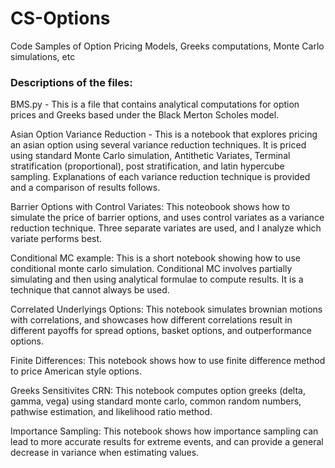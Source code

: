 # CS-Options
Code Samples of Option Pricing Models, Greeks computations, Monte Carlo simulations, etc

### Descriptions of the files:

BMS.py - This is a file that contains analytical computations for option prices and Greeks based  under the Black Merton Scholes model.

Asian Option Variance Reduction - This is a notebook that explores pricing an asian option using several variance reduction techniques. It is priced using standard Monte Carlo simulation, Antithetic Variates, Terminal stratification (proportional), post stratification, and latin hypercube sampling. Explanations of each variance reduction technique is provided and a comparison of results follows.

Barrier Options with Control Variates: This noteobook shows how to simulate the price of barrier options, and uses control variates as a variance reduction technique. Three separate variates are used, and I analyze which variate performs best.

Conditional MC example: This is a short notebook showing how to use conditional monte carlo simulation. Conditional MC involves partially simulating and then using analytical formulae to compute results. It is a technique that cannot always be used.

Correlated Underlyings Options: This notebook simulates brownian motions with correlations, and showcases how different correlations result in different payoffs for spread options, basket options, and outperformance options.

Finite Differences: This notebook shows how to use finite difference method to price American style options.

Greeks Sensitivites CRN: This notebook computes option greeks (delta, gamma, vega) using standard monte carlo, common random numbers, pathwise estimation, and likelihood ratio method.

Importance Sampling: This notebook shows how importance sampling can lead to more accurate results for extreme events, and can provide a general decrease in variance when estimating values.
